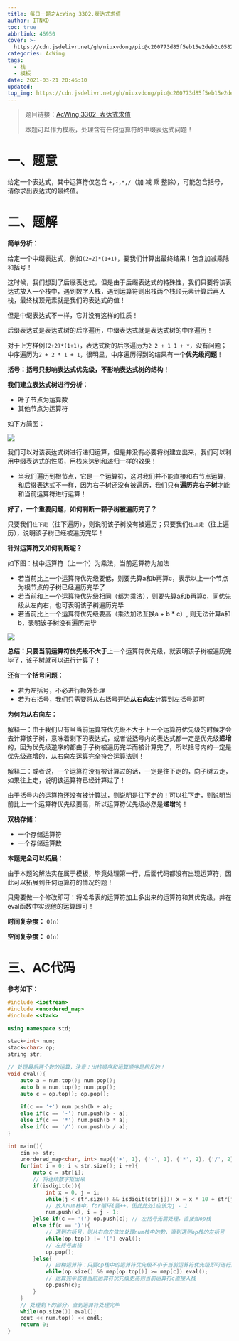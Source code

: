 ```yaml
---
title: 每日一题之AcWing 3302.表达式求值
author: ITNXD
toc: true
abbrlink: 46950
cover: >-
  https://cdn.jsdelivr.net/gh/niuxvdong/pic@c200773d85f5eb15e2deb2c05823538e4c5f2fe8/2021/03/21/2efbc4cb93b487fd05b4faaa113a1b7d.png
categories: AcWing
tags:
  - 栈
  - 模板
date: 2021-03-21 20:46:10
updated:
top_img: https://cdn.jsdelivr.net/gh/niuxvdong/pic@c200773d85f5eb15e2deb2c05823538e4c5f2fe8/2021/03/21/2efbc4cb93b487fd05b4faaa113a1b7d.png
---
```






> 题目链接：[AcWing 3302. 表达式求值](https://www.acwing.com/problem/content/3305/)
>
> 本题可以作为模板，处理含有任何运算符的中缀表达式问题！



# 一、题意





给定一个表达式，其中运算符仅包含 `+,-,*,/`（加 减 乘 整除），可能包含括号，请你求出表达式的最终值。





# 二、题解







**简单分析：**



给定一个中缀表达式，例如`(2+2)*(1+1)`，要我们计算出最终结果！包含加减乘除和括号！

这时候，我们想到了后缀表达式，但是由于后缀表达式的特殊性，我们只要将该表达式放入一个栈中，遇到数字入栈，遇到运算符则出栈两个栈顶元素计算后再入栈，最终栈顶元素就是我们的表达式的值！

但是中缀表达式不一样，它并没有这样的性质！



后缀表达式是表达式树的后序遍历，中缀表达式就是表达式树的中序遍历！



对于上方样例`(2+2)*(1+1)`，表达式树的后序遍历为`2 2 + 1 1 + *`，没有问题；中序遍历为`2 + 2 * 1 + 1`，很明显，中序遍历得到的结果有一个**优先级问题**！



**括号：括号只影响表达式优先级，不影响表达式树的结构！**



**我们建立表达式树进行分析：**



- 叶子节点为运算数
- 其他节点为运算符





如下方简图：



![](https://cdn.jsdelivr.net/gh/niuxvdong/pic@55cc90adcbc457a54927bbf4bf04d82f0cc2892b/2021/03/21/337ab08acbddb37e409f2c6d6c2a5bc2.png)



我们可以对该表达式树进行递归运算，但是并没有必要将树建立出来，我们可以利用中缀表达式的性质，用栈来达到和递归一样的效果！



- 当我们遍历到根节点，它是一个运算符，这时我们并不能直接和右节点运算，和后缀表达式不一样，因为右子树还没有被遍历，我们只有**遍历完右子树**才能和当前运算符进行运算！





**好了，一个重要问题，如何判断一颗子树被遍历完了？**



只要我们`往下走`（往下遍历），则说明该子树没有被遍历；只要我们`往上走`（往上遍历），说明该子树已经被遍历完毕！



**针对运算符又如何判断呢？**



如下图：栈中运算符（上一个）为乘法，当前运算符为加法

- 若当前比上一个运算符优先级要低，则要先算a和b再算c，表示以上一个节点为根节点的子树已经遍历完毕了
- 若当前和上一个运算符优先级相同（都为乘法），则要先算a和b再算c，同优先级从左向右，也可表明该子树遍历完毕
- 若当前比上一个运算符优先级要高（乘法加法互换a + b * c）, 则无法计算a和b，表明该子树没有遍历完毕



![](https://cdn.jsdelivr.net/gh/niuxvdong/pic@c02ffb9d8dd648ed29368038e0b4931719dd4472/2021/03/21/8a2c573b705d0baf847aded86288afa3.png)

**总结：**只要当前运算符优先级**不大于**上一个运算符优先级，就表明该子树被遍历完毕了，该子树就可以进行计算了！







**还有一个括号问题：**



- 若为左括号，不必进行额外处理
- 若为右括号，我们只需要将从右括号开始**从右向左**计算到左括号即可



**为何为从右向左：**



解释一：由于我们只有当当前运算符优先级不大于上一个运算符优先级的时候才会去计算该子树，意味着剩下的表达式，或者说括号内的表达式都一定是优先级**递增**的，因为优先级逆序的都由于子树被遍历完毕而被计算完了，所以括号内的一定是优先级递增的，从右向左运算完全符合运算法则！

解释二：或者说，一个运算符没有被计算过的话，一定是往下走的，向子树去走，如果往上走，说明该运算符已经计算过了！

由于括号内的运算符还没有被计算过，则说明是往下走的！可以往下走，则说明当前比上一个运算符优先级要高，所以运算符优先级必然是**递增**的！







**双栈存储：**

- 一个存储运算符
- 一个存储运算数





**本题完全可以拓展：**



由于本题的解法实在属于模板，毕竟处理第一行，后面代码都没有出现运算符，因此可以拓展到任何运算符的情况的题！



只需要做一个修改即可：将哈希表的运算符加上多出来的运算符和其优先级，并在eval函数中实现他的运算即可！







**时间复杂度：** `O(n)`

**空间复杂度：** `O(n)`









# 三、AC代码







**参考如下：**



```c++
#include <iostream>
#include <unordered_map>
#include <stack>

using namespace std;

stack<int> num;
stack<char> op;
string str;

// 处理最后两个数的运算，注意：出栈顺序和运算顺序是相反的！
void eval(){
    auto a = num.top(); num.pop();
    auto b = num.top(); num.pop();
    auto c = op.top(); op.pop();
    
    if(c == '+') num.push(b + a);
    else if(c == '-') num.push(b - a);
    else if(c == '*') num.push(b * a);
    else if(c == '/') num.push(b / a);
}

int main(){
    cin >> str;
    unordered_map<char, int> map{{'+', 1}, {'-', 1}, {'*', 2}, {'/', 2}};
    for(int i = 0; i < str.size(); i ++){
        auto c = str[i];
        // 将连续数字抠出来
        if(isdigit(c)){
            int x = 0, j = i;
            while(j < str.size() && isdigit(str[j])) x = x * 10 + str[j ++] - '0';
            // 放入num栈中，for循环i要++，因此此处i应该为j - 1
            num.push(x), i = j - 1;
        }else if(c == '(') op.push(c); // 左括号无需处理，直接如op栈
        else if(c == ')'){
            // 遇到右括号，则从右向左依次处理num栈中的数，直到遇到op栈的左括号
            while(op.top() != '(') eval();
            // 左括号出栈
            op.pop();
        }else{
            // 四种运算符：只要op栈中的运算符优先级不小于当前运算符优先级即可进行运算
            while(op.size() && map[op.top()] >= map[c]) eval();
            // 运算完毕或者当前运算符优先级更高则当前运算符c直接入栈
            op.push(c);
        }
    }
    // 处理剩下的部分，直到运算符处理完毕
    while(op.size()) eval();
    cout << num.top() << endl;
    return 0;
}
```

